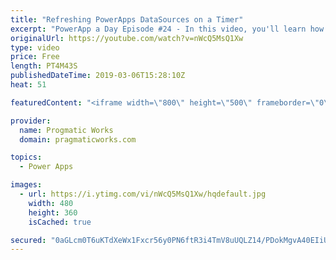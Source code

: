 ```yaml
---
title: "Refreshing PowerApps DataSources on a Timer"
excerpt: "PowerApp a Day Episode #24 - In this video, you'll learn how to refresh datasources in PowerApps on a periodic timer. This allows you to create a TV application that shows current people checked in for example.    Pragmatic Works Training : https://pragmaticworks.com/training/on-demand-training  Delegatable"
originalUrl: https://youtube.com/watch?v=nWcQ5MsQ1Xw
type: video
price: Free
length: PT4M43S
publishedDateTime: 2019-03-06T15:28:10Z
heat: 51

featuredContent: "<iframe width=\"800\" height=\"500\" frameborder=\"0\" src=\"https://www.youtube.com/embed/nWcQ5MsQ1Xw\" allow=\"accelerometer; autoplay; encrypted-media; gyroscope; picture-in-picture\" allowfullscreen></iframe>"

provider:
  name: Progmatic Works
  domain: pragmaticworks.com

topics:
  - Power Apps

images:
  - url: https://i.ytimg.com/vi/nWcQ5MsQ1Xw/hqdefault.jpg
    width: 480
    height: 360
    isCached: true

secured: "0aGLcm0T6uKTdXeWx1Fxcr56y0PN6ftR3i4TmV8uUQLZ14/PDokMgvA40EIiUPRAW+BIVVlFSGoaxlhM68CawXpZpTlBPUVuESneZJwkfY+Sh+MpQl3socLER5KaRwk4Sph2Im7n9dsQvBQ3J6VkeSyDQq6yuCDc2fsOK1qB8A4oQsRclP0ND1IqlcfPgPpSamMBeWKviRMIKeRtGQP40GEhMjerRtae06X0DIdi4Qt/IQCVIlmbEJxoI/0z3gJ/Kl0cDLL8e6lZ15E8j0+9DH6OXR5rJMtl898RmQynWWp9+Cs/k2QFCnsmJe6UX9z2FADLPbv0shYC9VjnoHRzf3UVmjUx95zh/oVNTdf3NHjWkPXq/wIoSG4VMU0clLMwz1dHBzrDCn+hLglrTcPJm59PQ18NnHtvOYU6k97yj9M=;jiMFTkYNSqlF6klWgMBeUg=="
---
```



